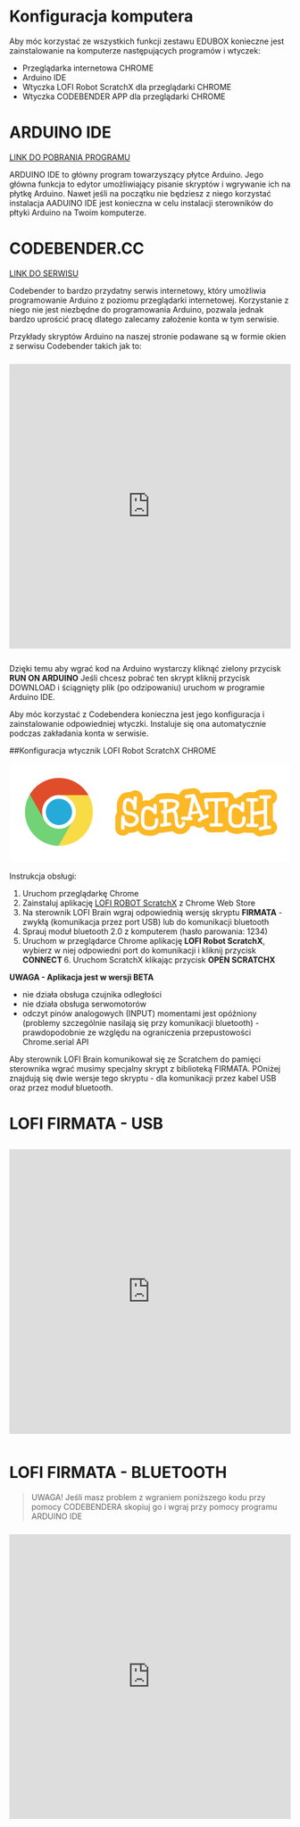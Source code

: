 # Konfiguracja komputera

Aby móc korzystać ze wszystkich funkcji zestawu EDUBOX konieczne jest zainstalowanie na komputerze następujących programów i wtyczek:
* Przeglądarka internetowa CHROME
* Arduino IDE
* Wtyczka LOFI Robot ScratchX dla przeglądarki CHROME
* Wtyczka CODEBENDER APP dla przeglądarki CHROME



<h1>ARDUINO IDE</h1>

<a href="https://www.arduino.cc/en/Main/Software" target="_blank">LINK DO POBRANIA PROGRAMU</a>

ARDUINO IDE to główny program towarzyszący płytce Arduino. Jego główna funkcja to edytor umożliwiający pisanie skryptów i wgrywanie ich na płytkę Arduino. Nawet jeśli na początku nie będziesz z niego korzystać instalacja AADUINO IDE jest konieczna w celu instalacji sterowników do płtyki Arduino na Twoim komputerze.

<h1>CODEBENDER.CC</h1>

<a target="_blank" href="http://www.codebender.cc">LINK DO SERWISU</a>

Codebender to bardzo przydatny serwis internetowy, który umożliwia programowanie Arduino z poziomu przeglądarki internetowej. Korzystanie z niego nie jest niezbędne do programowania Arduino, pozwala jednak bardzo uprościć pracę dlatego zalecamy założenie konta w tym serwisie.

Przykłady skryptów Arduino na naszej stronie podawane są w formie okien z serwisu Codebender takich jak to:

<iframe style="height: 510px; width: 100%; margin: 10px 0 10px;" allowTransparency="true" src="https://codebender.cc/embed/sketch:166817" frameborder="0"></iframe>

Dzięki temu aby wgrać kod na Arduino wystarczy kliknąć zielony przycisk <strong>RUN ON ARDUINO</strong>
Jeśli chcesz pobrać ten skrypt kliknij przycisk DOWNLOAD i ściągnięty plik (po odzipowaniu) uruchom w programie Arduino IDE.

Aby móc korzystać z Codebendera konieczna jest jego konfiguracja i zainstalowanie odpowiedniej wtyczki.
Instaluje się ona automatycznie podczas zakładania konta w serwisie.


##Konfiguracja wtycznik LOFI Robot ScratchX CHROME

![](chrome_scratch.png)

Instrukcja obsługi:
1. Uruchom przeglądarkę Chrome
2. Zainstaluj aplikację <a href="https://chrome.google.com/webstore/detail/lofi-robot-scratchx/opdjdfckgbogbagnkbkpjgficbampcel?utm_source=chrome-ntp-icon" target="_blank">LOFI ROBOT ScratchX</a> z Chrome Web Store
3. Na sterownik LOFI Brain wgraj odpowiednią wersję skryptu <strong>FIRMATA</strong> - zwykłą (komunikacja przez port USB) lub do komunikacji bluetooth
4. Sprauj moduł bluetooth 2.0 z komputerem (hasło parowania: 1234)
5. Uruchom w przeglądarce Chrome aplikację <strong>LOFI Robot ScratchX</strong>, wybierz w niej odpowiedni port do komunikacji i kliknij przycisk <strong>CONNECT
</strong>6. Uruchom ScratchX klikając przycisk <strong>OPEN SCRATCHX</strong>


<strong>UWAGA - Aplikacja jest w wersji BETA</strong>
- nie działa obsługa czujnika odległości
- nie działa obsługa serwomotorów
- odczyt pinów analogowych (INPUT) momentami jest opóźniony (problemy szczególnie nasilają się przy komunikacji bluetooth) - prawdopodobnie ze względu na ograniczenia przepustowości Chrome.serial API

Aby sterownik LOFI Brain komunikował się ze Scratchem do pamięci sterownika wgrać musimy specjalny skrypt z biblioteką FIRMATA. POniżej znajdują się dwie wersje tego skryptu - dla komunikacji przez kabel USB oraz przez moduł bluetooth.


<h1>LOFI FIRMATA - USB</h1>
<iframe style="height: 510px; width: 100%; margin: 10px 0 10px;" allowTransparency="true" src="https://codebender.cc/embed/sketch:166817" frameborder="0"></iframe>

<h1>LOFI FIRMATA - BLUETOOTH</h1>


> UWAGA! Jeśli masz problem z wgraniem poniższego kodu przy pomocy CODEBENDERA skopiuj go i wgraj przy pomocy programu ARDUINO IDE



<iframe style="height: 510px; width: 100%; margin: 10px 0 10px;" allowTransparency="true" src="https://codebender.cc/embed/sketch:345964" frameborder="0"></iframe> 


